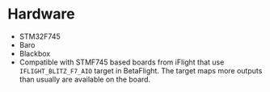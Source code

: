 # Hardware
- STM32F745
- Baro
- Blackbox
- Compatible with STMF745 based boards from iFlight that use `IFLIGHT_BLITZ_F7_AIO` target in BetaFlight. The target maps more outputs than usually are available on the board.

